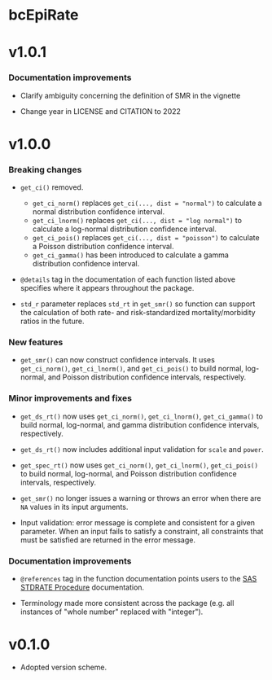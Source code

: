 # bcEpiRate

# v1.0.1

### Documentation improvements

-   Clarify ambiguity concerning the definition of SMR in the vignette

-   Change year in LICENSE and CITATION to 2022

# v1.0.0

### Breaking changes

-   `get_ci()` removed.

    -   `get_ci_norm()` replaces `get_ci(..., dist = "normal")` to calculate a normal distribution confidence interval.
    -   `get_ci_lnorm()` replaces `get_ci(..., dist = "log normal")` to calculate a log-normal distribution confidence interval.
    -   `get_ci_pois()` replaces `get_ci(..., dist = "poisson")` to calculate a Poisson distribution confidence interval.
    -   `get_ci_gamma()` has been introduced to calculate a gamma distribution confidence interval.

-   `@details` tag in the documentation of each function listed above specifies where it appears throughout the package.

-   `std_r` parameter replaces `std_rt` in `get_smr()` so function can support the calculation of both rate- and risk-standardized mortality/morbidity ratios in the future.

### New features

-   `get_smr()` can now construct confidence intervals. It uses `get_ci_norm()`, `get_ci_lnorm()`, and `get_ci_pois()` to build normal, log-normal, and Poisson distribution confidence intervals, respectively.

### Minor improvements and fixes

-   `get_ds_rt()` now uses `get_ci_norm()`, `get_ci_lnorm()`, `get_ci_gamma()` to build normal, log-normal, and gamma distribution confidence intervals, respectively.

-   `get_ds_rt()` now includes additional input validation for `scale` and `power`.

-   `get_spec_rt()` now uses `get_ci_norm()`, `get_ci_lnorm()`, `get_ci_pois()` to build normal, log-normal, and Poisson distribution confidence intervals, respectively.

-   `get_smr()` no longer issues a warning or throws an error when there are `NA` values in its input arguments.

-   Input validation: error message is complete and consistent for a given parameter. When an input fails to satisfy a constraint, all constraints that must be satisfied are returned in the error message.

### Documentation improvements

-   `@references` tag in the function documentation points users to the [SAS STDRATE Procedure](http://documentation.sas.com/doc/en/pgmsascdc/9.4_3.4/statug/statug_stdrate_details.htm) documentation.

-   Terminology made more consistent across the package (e.g. all instances of "whole number" replaced with "integer").

# v0.1.0

-   Adopted version scheme.
